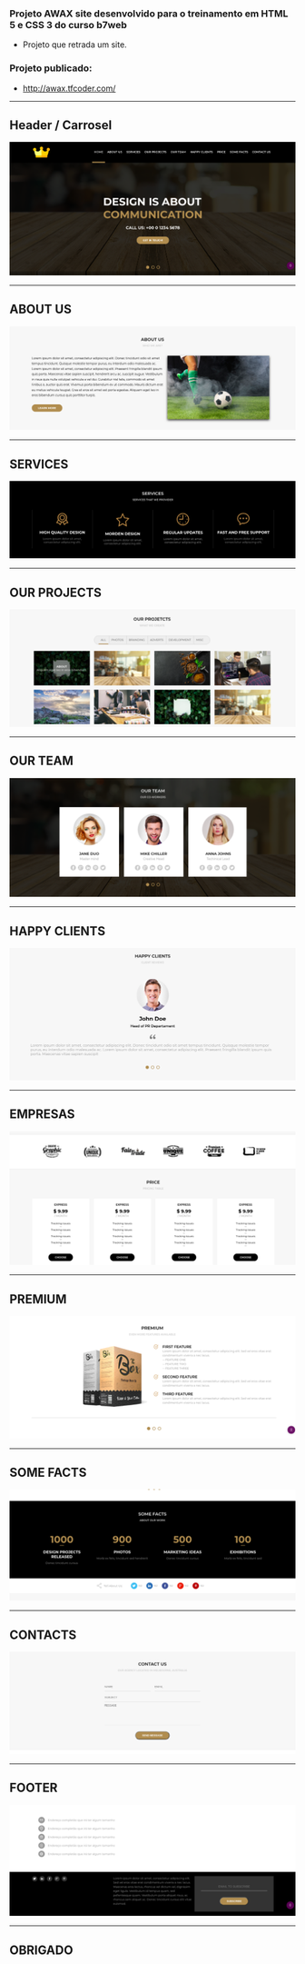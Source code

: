 ### Projeto AWAX site desenvolvido para o treinamento em HTML 5 e CSS 3 do curso b7web
- Projeto que retrada um site.

### Projeto publicado: 
- http://awax.tfcoder.com/

<hr/>

## <b>Header / Carrosel</b>

![Tela Principal](images/primeiraParte.png)
<hr>

## <b>ABOUT US</b>

![Tela Principal](images/segundaParte.png)
<hr>


## <b>SERVICES</b>

![Tela Principal](images/terceiraParte.png)
<hr>

## <b>OUR PROJECTS</b>

![Tela Principal](images/quartaParte.png)
<hr>

## <b>OUR TEAM</b>

![Tela Principal](images/quintaParte.png)
<hr>

## <b>HAPPY CLIENTS</b>

![Tela Principal](images/sextaParte.png)
<hr>

## <b>EMPRESAS</b>

![Tela Principal](images/setimaParte.png)
<hr>


## <b>PREMIUM</b>

![Tela Principal](images/oitavaParte.png)
<hr>

## <b>SOME FACTS</b>

![Tela Principal](images/nonaParte.png)
<hr>

## <b>CONTACTS</b>

![Tela Principal](images/desimaParte.png)
<hr>

## <b>FOOTER</b>

![Tela Principal](images/footer.png)
<hr>



## <b>OBRIGADO</b>
